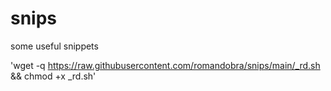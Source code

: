# snips
some useful snippets

'wget -q https://raw.githubusercontent.com/romandobra/snips/main/_rd.sh && chmod +x _rd.sh'

